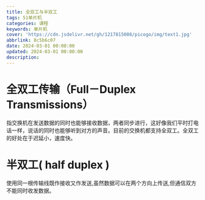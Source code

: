 ```yaml
---
title: 全双工与半双工
tags: 51单片机
categories: 课程
keywords: 单片机
cover: 'https://cdn.jsdelivr.net/gh/1217815008/picogo/img/text1.jpg'
abbrlink: 8c5b6c07
date: 2024-03-01 00:00:00
updated: 2024-03-01 00:00:00
description:
---
```



# 全双工传输（Full－Duplex Transmissions）

指交换机在发送数据的同时也能够接收数据，两者同步进行，这好像我们平时打电话一样，说话的同时也能够听到对方的声音。目前的交换机都支持全双工。全双工的好处在于迟延小，速度快。

# 半双工( half duplex )

使用同一根传输线既作接收又作发送,虽然数据可以在两个方向上传送,但通信双方不能同时收发数据。

